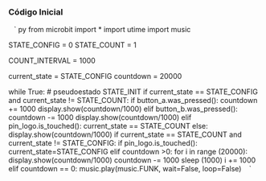 ### Código Inicial

 ` ` ` py
from microbit import *
import utime
import music

STATE_CONFIG = 0
STATE_COUNT = 1

COUNT_INTERVAL = 1000

current_state = STATE_CONFIG
countdown = 20000

while True:
    # pseudoestado STATE_INIT
    if current_state == STATE_CONFIG and current_state != STATE_COUNT:
        if button_a.was_pressed():
         countdown += 1000
         display.show(countdown/1000)
        elif button_b.was_pressed():
         countdown -= 1000
         display.show(countdown/1000)
        elif pin_logo.is_touched():
            current_state == STATE_COUNT
        else:
         display.show(countdown/1000)
    if current_state == STATE_COUNT and current_state != STATE_CONFIG:
        if pin_logo.is_touched():
            current_state=STATE_CONFIG
        elif countdown >0:
          for i in range (20000):
            display.show(countdown/1000)
            countdown -= 1000
            sleep (1000)
            i += 1000
        elif countdown == 0:
            music.play(music.FUNK, wait=False, loop=False)
 ` ` `
     
